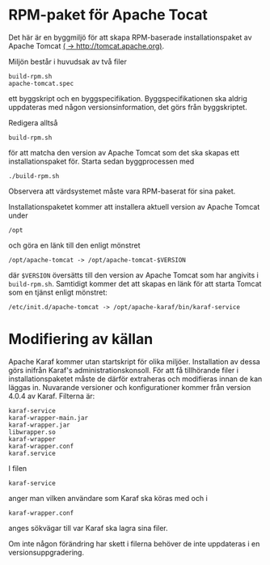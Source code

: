# RPM-paket för Apache Tocat
Det här är en byggmiljö för att skapa RPM-baserade installationspaket av Apache Tomcat [( -> http://tomcat.apache.org)](http://tomcat.apache.org).

Miljön består i huvudsak av två filer

    build-rpm.sh
    apache-tomcat.spec

ett byggskript och en byggspecifikation. Byggspecifikationen ska aldrig uppdateras med någon versionsinformation, det görs från byggskriptet.

Redigera alltså

	build-rpm.sh
	
för att matcha den version av Apache Tomcat som det ska skapas ett installationspaket för. Starta sedan byggprocessen med

	./build-rpm.sh

Observera att värdsystemet måste vara RPM-baserat för sina paket.

Installationspaketet kommer att installera aktuell version av Apache Tomcat under 
	
	/opt
	
och göra en länk till den enligt mönstret

	/opt/apache-tomcat -> /opt/apache-tomcat-$VERSION
	
där `$VERSION` översätts till den version av Apache Tomcat som har angivits i `build-rpm.sh`. Samtidigt kommer det att skapas en länk för att starta Tomcat som en tjänst enligt mönstret:

	/etc/init.d/apache-tomcat -> /opt/apache-karaf/bin/karaf-service

Modifiering av källan
=====================
Apache Karaf kommer utan startskript för olika miljöer. Installation av dessa görs inifrån Karaf's administrationskonsoll. För att få tillhörande filer i installationspaketet måste de därför extraheras och modifieras innan de kan läggas in. Nuvarande versioner och konfigurationer kommer från version 4.0.4 av Karaf. Filterna är:

	karaf-service		
	karaf-wrapper-main.jar	
	karaf-wrapper.jar	
	libwrapper.so
	karaf-wrapper		
	karaf-wrapper.conf	
	karaf.service
	
I filen
 
	karaf-service 

anger man vilken användare som Karaf ska köras med och i 

	karaf-wrapper.conf
	
anges sökvägar till var Karaf ska lagra sina filer. 

Om inte någon förändring har skett i filerna behöver de inte uppdateras i en versionsuppgradering.
